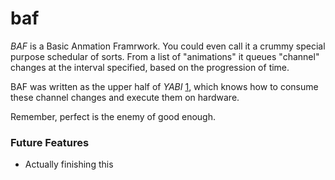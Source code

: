 # baf
*BAF* is a Basic Anmation Framrwork. You could even call it a crummy special purpose schedular of sorts. From a list of "animations" it queues "channel" changes at the interval specified, based on the progression of time.

BAF was written as the upper half of *YABI* [1], which knows how to consume these channel changes and execute them on hardware.

Remember, perfect is the enemy of good enough.

### Future Features
* Actually finishing this


[1]: https://github.com/borgel/yabi/
